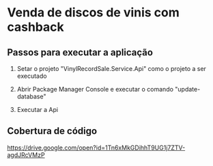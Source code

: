# Venda de discos de vinis com cashback

Passos para executar a aplicação
---------------------------------
1) Setar o projeto "VinylRecordSale.Service.Api" como o projeto a ser executado

2) Abrir Package Manager Console e executar o comando "update-database"

3) Executar a Api


Cobertura de código
-------------------
https://drive.google.com/open?id=1Tn6xMkGDihhT9UG1j7ZTV-agdJRcVMzP
